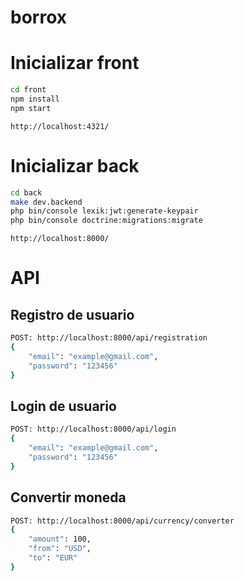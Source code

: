 # borrox

# Inicializar front

```bash
cd front
npm install
npm start
```

`http://localhost:4321/`

# Inicializar back

```bash
cd back
make dev.backend
php bin/console lexik:jwt:generate-keypair
php bin/console doctrine:migrations:migrate
```

`http://localhost:8000/`

# API

## Registro de usuario

```bash
POST: http://localhost:8000/api/registration
{
    "email": "example@gmail.com",
    "password": "123456"
}
```

## Login de usuario

```bash
POST: http://localhost:8000/api/login
{
    "email": "example@gmail.com",
    "password": "123456"
}
```

## Convertir moneda

```bash
POST: http://localhost:8000/api/currency/converter
{
    "amount": 100,
    "from": "USD",
    "to": "EUR"
}
```
